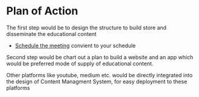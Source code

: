 # Plan of Action

The first step would be to design the structure to build store and disseminate the educational content 
* [Schedule the meeting](scheduleMeeting.md) convient to your schedule

Second step would be chart out a plan to build a website and an app which would be preferred mode of supply of educational content.

Other platforms like youtube, medium etc. would be directly integrated into the design of Content Managment System, for easy deployment to these platforms
